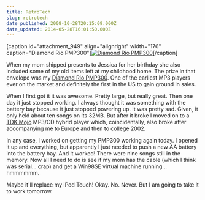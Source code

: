 ```yaml
---
title: RetroTech
slug: retrotech
date_published: 2008-10-28T20:15:09.000Z
date_updated: 2014-05-28T16:01:50.000Z
---
```


[caption id="attachment_949" align="alignright" width="176" caption="Diamond Rio PMP300"][![Diamond Rio PMP300](http://res.cloudinary.com/joelgoodman/image/upload/v1401314511/rio-pmp3001_njqk7l.jpg)](http://res.cloudinary.com/joelgoodman/image/upload/v1401314511/rio-pmp3001_njqk7l.jpg)[/caption]

When my mom shipped presents to Jessica for her birthday she also included some of my old items left at my childhood home. The prize in that envelope was my [Diamond Rio PMP300](http://en.wikipedia.org/wiki/Rio_PMP300). One of the earliest MP3 players ever on the market and definitely the first in the US to gain ground in sales.

When I first got it it was awesome. Pretty large, but really great. Then one day it just stopped working. I always thought it was something with the battery bay because it just stopped powering up. It was pretty sad. Given, it only held about ten songs on its 32MB. But after it broke I moved on to a [TDK Mojo](http://www.amazon.com/TDK-MOJO-Portable-Anti-Shock-Directory/dp/B00005MMCL) MP3/CD hybrid player which, coincidentally, also broke after accompanying me to Europe and then to college 2002.

In any case, I worked on getting my PMP300 working again today. I opened it up and everything, but apparently I just needed to push a new AA battery into the battery bay. And it worked! There were nine songs still in the memory. Now all I need to do is see if my mom has the cable (which I think was serial... crap) and get a Win98SE virtual machine running... hmmmmmm.

Maybe it'll replace my iPod Touch! Okay. No. Never. But I am going to take it to work tomorrow.

